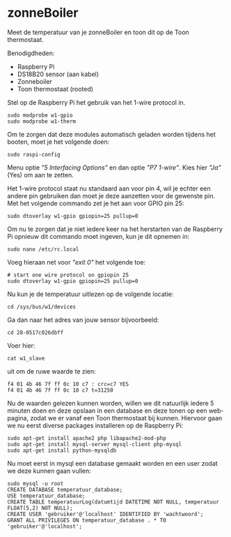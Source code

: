 # zonneBoiler
Meet de temperatuur van je zonneBoiler en toon dit op de Toon thermostaat.

Benodigdheden:

- Raspberry Pi
- DS18B20 sensor (aan kabel)
- Zonneboiler
- Toon thermostaat (rooted)

Stel op de Raspberry Pi het gebruik van het 1-wire protocol in.

```
sudo modprobe w1-gpio
sudo modprobe w1-therm
```

Om te zorgen dat deze modules automatisch geladen worden tijdens het booten, moet je het volgende doen:
```
sudo raspi-config
```
Menu optie *"5 Interfacing Options"* en dan optie *"P7 1-wire"*. Kies hier *"Ja"* (Yes) om aan te zetten.

Het 1-wire protocol staat nu standaard aan voor pin 4, wil je echter een andere pin gebruiken dan moet je deze aanzetten voor de gewenste pin. Met het volgende commando zet je het aan voor GPIO pin 25:
```
sudo dtoverlay w1-gpio gpiopin=25 pullup=0
```
Om nu te zorgen dat je niet iedere keer na het herstarten van de Raspberry Pi opnieuw dit commando moet ingeven, kun je dit opnemen in: 
```
sudo nano /etc/rc.local
```
Voeg hieraan net voor *"exit 0"* het volgende toe:
```
# start one wire protocol on gpiopin 25
sudo dtoverlay w1-gpio gpiopin=25 pullup=0
```

Nu kun je de temperatuur uitlezen op de volgende locatie:
```
cd /sys/bus/w1/devices
```
Ga dan naar het adres van jouw sensor bijvoorbeeld:
```
cd 28-0517c026dbff
```
Voer hier:
```
cat w1_slave
```
uit om de ruwe waarde te zien:
```
f4 01 4b 46 7f ff 0c 10 c7 : crc=c7 YES
f4 01 4b 46 7f ff 0c 10 c7 t=31250
```
Nu de waarden gelezen kunnen worden, willen we dit natuurlijk iedere 5 minuten doen en deze opslaan in een database en deze tonen op een web-pagina, zodat we er vanaf een Toon thermostaat bij kunnen. Hiervoor gaan we nu eerst diverse packages installeren op de Raspberry Pi:
```
sudo apt-get install apache2 php libapache2-mod-php
sudo apt-get install mysql-server mysql-client php-mysql
sudo apt-get install python-mysqldb
```
Nu moet eerst in mysql een database gemaakt worden en een user zodat we deze kunnen gaan vullen:
```
sudo mysql -u root
CREATE DATABASE temperatuur_database;
USE temperatuur_database;
CREATE TABLE temperatuurLog(datumtijd DATETIME NOT NULL, temperatuur FLOAT(5,2) NOT NULL);
CREATE USER 'gebruiker'@'localhost' IDENTIFIED BY 'wachtwoord';
GRANT ALL PRIVILEGES ON temperatuur_database . * TO 'gebruiker'@'localhost';
```

